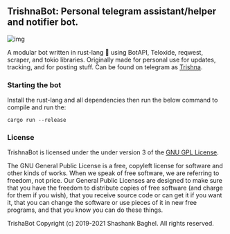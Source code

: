 ## TrishnaBot: Personal telegram assistant/helper and notifier bot.

![img](https://img.shields.io/github/license/radcolor/trishna)

A modular bot written in rust-lang 🦀 using BotAPI, Teloxide, reqwest, scraper, and tokio libraries. Originally made for personal use for updates, tracking, and for posting stuff. Can be found on telegram as [Trishna](https://t.me/Trishna_Bot).

### Starting the bot

Install the rust-lang and all dependencies then run the below command to compile and run the:

```
cargo run --release
```

### License

TrishnaBot is licensed under the under version 3 of the [GNU GPL License](https://github.com/radcolor/trishna/blob/master/LICENSE).

The GNU General Public License is a free, copyleft license for software and other kinds of works. When we speak of free software, we are referring to freedom, not price. Our General Public Licenses are designed to make sure that you have the freedom to distribute copies of free software (and charge for them if you wish), that you receive source code or can get it if you want it, that you can change the software or use pieces of it in new free programs, and that you know you can do these things.

TrishaBot Copyright (c) 2019-2021 Shashank Baghel. All rights reserved.
